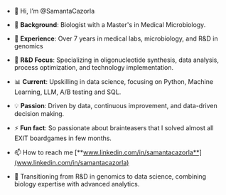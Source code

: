 - 👋 Hi, I’m @SamantaCazorla
- 🧬 **Background**: Biologist with a Master's in Medical Microbiology.
- 🧪 **Experience**: Over 7 years in medical labs, microbiology, and R&D in genomics
- 🧫 **R&D Focus**: Specializing in oligonucleotide synthesis, data analysis, process optimization, and technology implementation.
- 📊 **Current**: Upskilling in data science, focusing on Python, Machine Learning, LLM, A/B testing and SQL.
- 💡 **Passion**: Driven by data, continuous improvement, and data-driven decision making.
- ⚡ **Fun fact**: So passionate about brainteasers that I solved almost all EXIT boardgames in few months.
- 📫 How to reach me [**www.linkedin.com/in/samantacazorla**](www.linkedin.com/in/samantacazorla)
  
- 🚀 Transitioning from R&D in genomics to data science, combining biology expertise with advanced analytics.

<!---
SamantaCazorla/SamantaCazorla is a ✨ special ✨ repository because its `README.md` (this file) appears on your GitHub profile.
You can click the Preview link to take a look at your changes.
--->
